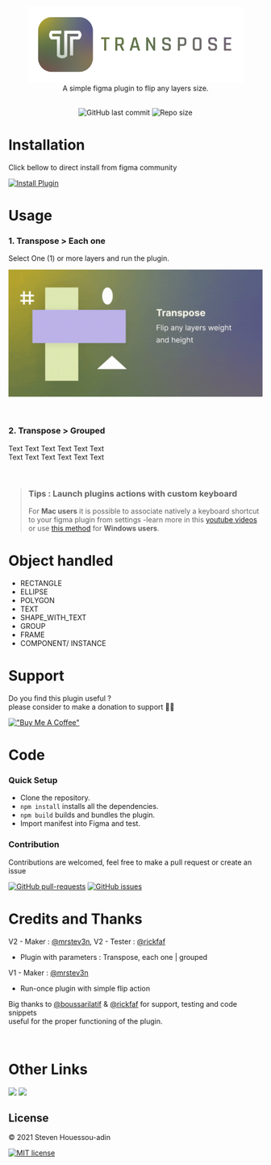 <div align="center">
  <img alt="Transpose" src="assets/transpose.png" height="150px" />
</div>

<div align="center">
  A simple figma plugin to flip any layers size.
</div>

<div align="center">

</br>

![GitHub last commit](https://img.shields.io/github/last-commit/mrstev3n/Transpose-plugin?color=blue&style=plastic)
![Repo size](https://img.shields.io/github/repo-size/mrstev3n/Transpose-plugin?color=orange&style=plastic)

</div>

# Installation

Click bellow to direct install from figma community

<a href="https://www.figma.com/community/plugin/1009022712992810988/Transpose"><img alt="Install Plugin" src="https://img.shields.io/endpoint?url=https://figma-plugin-badges.vercel.app/api/installs/1009022712992810988" height=24/></a>

# Usage

### 1. Transpose > Each one

Select One (1) or more layers and run the plugin.

![](assets/banner.gif)

</br>

### 2. Transpose > Grouped

Text Text Text Text Text Text </br> 
Text Text Text Text Text Text

</br>

> ### Tips : Launch plugins actions with custom keyboard
> For **Mac users** it is possible to associate natively a
> keyboard shortcut to your figma plugin from settings
> -learn more in this [youtube videos](https://www.youtube.com/watch?v=r-6q1AJNeTQ) or use
> [this method]() for **Windows users**.


# Object handled

- RECTANGLE
- ELLIPSE
- POLYGON
- TEXT
- SHAPE_WITH_TEXT
- GROUP
- FRAME
- COMPONENT/ INSTANCE

# Support

Do you find this plugin useful ? </br> please consider to make a donation to support 🙏🏼

[!["Buy Me A Coffee"](https://www.buymeacoffee.com/assets/img/custom_images/orange_img.png)](https://www.buymeacoffee.com/mrstev3n)

# Code

### Quick Setup

- Clone the repository.
- `npm install` installs all the dependencies.
- `npm build` builds and bundles the plugin.
- Import manifest into Figma and test.

### Contribution

Contributions are welcomed, feel free to make a pull request or create an issue

[![GitHub pull-requests](https://img.shields.io/github/issues-pr/mrstev3n/Transpose-plugin.svg)](https://GitHub.com/mrstev3n/Transpose-plugin/pull/)
[![GitHub issues](https://img.shields.io/github/issues/mrstev3n/Transpose-plugin.svg)](https://GitHub.com/mrstev3n/Transpose-plugin/issues/)


# Credits and Thanks

V2 - Maker : [@mrstev3n](https://github.com/mrstev3n),
V2 - Tester : [@rickfaf](https://github.com/rickfaf)

- Plugin with parameters : Transpose, each one | grouped

V1 - Maker : [@mrstev3n](https://github.com/mrstev3n)

 - Run-once plugin with simple flip action


Big thanks to [@boussarilatif](https://github.com/boussarilatif) & [@rickfaf](https://github.com/rickfaf) for support, testing and code snippets </br> useful for the proper functioning of the plugin.

</br>

# Other Links

<p>
<a href="https://figma.com/@steven"><img src="https://img.shields.io/badge/figma-%23F24E1E.svg?style=for-the-badge&logo=figma&logoColor=white" height=24></a>
<a href="https://twitter.com/mrstev3n"><img src="https://img.shields.io/badge/twitter-%231DA1F2.svg?&style=for-the-badge&logo=twitter&logoColor=white" height=24></a> 
</p>

## License

© 2021 Steven Houessou-adin

[![MIT license](https://img.shields.io/badge/License-MIT-blue.svg)](https://github.com/mrstev3n/Transpose-plugin/blob/master/LICENSE)

